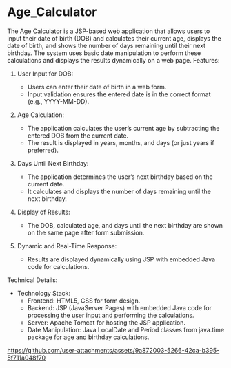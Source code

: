 # Age_Calculator
The Age Calculator is a JSP-based web application that allows users to input their date of birth (DOB) and calculates their current age, displays the date of birth, and shows the number of days remaining until their next birthday. The system uses basic date manipulation to perform these calculations and displays the results dynamically on a web page.
 Features:
1. User Input for DOB:
   - Users can enter their date of birth in a web form.
   - Input validation ensures the entered date is in the correct format (e.g., YYYY-MM-DD).

2. Age Calculation:
   - The application calculates the user’s current age by subtracting the entered DOB from the current date.
   - The result is displayed in years, months, and days (or just years if preferred).

3. Days Until Next Birthday:
   - The application determines the user’s next birthday based on the current date.
   - It calculates and displays the number of days remaining until the next birthday.

4. Display of Results:
   - The DOB, calculated age, and days until the next birthday are shown on the same page after form submission.

5. Dynamic and Real-Time Response:
   - Results are displayed dynamically using JSP with embedded Java code for calculations.

Technical Details:

- Technology Stack:
  - Frontend: HTML5, CSS for form design.
  - Backend: JSP (JavaServer Pages) with embedded Java code for processing the user input and performing the calculations.
  - Server: Apache Tomcat for hosting the JSP application.
  - Date Manipulation: Java LocalDate and Period classes from java.time package for age and birthday calculations.




https://github.com/user-attachments/assets/9a872003-5266-42ca-b395-5f711a048f70


